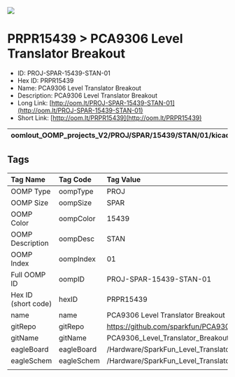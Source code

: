


  
![][im]
# PRPR15439 > PCA9306 Level Translator Breakout

- ID: PROJ-SPAR-15439-STAN-01
- Hex ID: PRPR15439
- Name: PCA9306 Level Translator Breakout
- Description: PCA9306 Level Translator Breakout
- Long Link: [http://oom.lt/PROJ-SPAR-15439-STAN-01](http://oom.lt/PROJ-SPAR-15439-STAN-01)
- Short Link: [http://oom.lt/PRPR15439](http://oom.lt/PRPR15439)
  

|oomlout_OOMP_projects_V2/PROJ/SPAR/15439/STAN/01/kicadPcb3dFront.png|oomlout_OOMP_projects_V2/PROJ/SPAR/15439/STAN/01/kicadPcb3dBack.png|oomlout_OOMP_projects_V2/PROJ/SPAR/15439/STAN/01/kicadPcb3d.png||
| :---: | :---: | :---: | :---: |

## Tags
  

|Tag Name|Tag Code|Tag Value|
| :--- | :--- | :--- |
|OOMP Type|oompType|PROJ|
|OOMP Size|oompSize|SPAR|
|OOMP Color|oompColor|15439|
|OOMP Description|oompDesc|STAN|
|OOMP Index|oompIndex|01|
|Full OOMP ID|oompID|PROJ-SPAR-15439-STAN-01|
|Hex ID (short code)|hexID|PRPR15439|
|name|name|PCA9306 Level Translator Breakout|
|gitRepo|gitRepo|https://github.com/sparkfun/PCA9306_Level_Translator_Breakout|
|gitName|gitName|PCA9306_Level_Translator_Breakout|
|eagleBoard|eagleBoard|/Hardware/SparkFun_Level_Translator_PCA9306.brd|
|eagleSchem|eagleSchem|/Hardware/SparkFun_Level_Translator_PCA9306.sch|
||||



[im]: PROJ/SPAR/15439/STAN/01/kicadPcb3d_450.png
